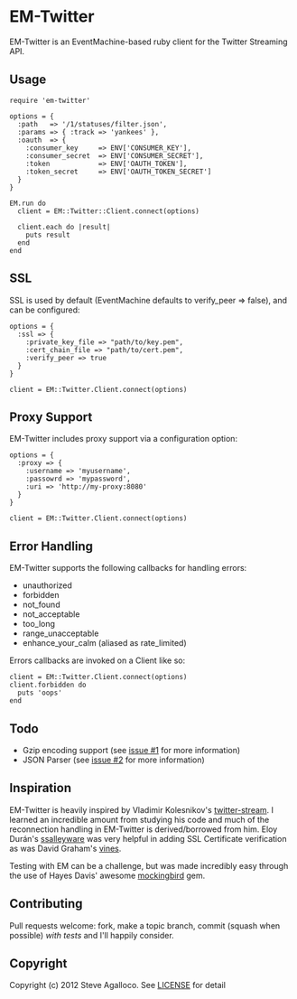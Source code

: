 # EM-Twitter

EM-Twitter is an EventMachine-based ruby client for the Twitter Streaming API.

## Usage

    require 'em-twitter'

    options = {
      :path   => '/1/statuses/filter.json',
      :params => { :track => 'yankees' },
      :oauth  => {
        :consumer_key     => ENV['CONSUMER_KEY'],
        :consumer_secret  => ENV['CONSUMER_SECRET'],
        :token            => ENV['OAUTH_TOKEN'],
        :token_secret     => ENV['OAUTH_TOKEN_SECRET']
      }
    }

    EM.run do
      client = EM::Twitter::Client.connect(options)

      client.each do |result|
        puts result
      end
    end

## SSL

SSL is used by default (EventMachine defaults to verify_peer => false), and can be configured:

    options = {
      :ssl => {
        :private_key_file => "path/to/key.pem",
        :cert_chain_file => "path/to/cert.pem",
        :verify_peer => true
      }
    }

    client = EM::Twitter.Client.connect(options)

## Proxy Support

EM-Twitter includes proxy support via a configuration option:

    options = {
      :proxy => {
        :username => 'myusername',
        :passowrd => 'mypassword',
        :uri => 'http://my-proxy:8080'
      }
    }

    client = EM::Twitter.Client.connect(options)

## Error Handling

EM-Twitter supports the following callbacks for handling errors:

* unauthorized
* forbidden
* not_found
* not_acceptable
* too_long
* range_unacceptable
* enhance_your_calm (aliased as rate_limited)

Errors callbacks are invoked on a Client like so:

    client = EM::Twitter.Client.connect(options)
    client.forbidden do
      puts 'oops'
    end

## Todo

* Gzip encoding support (see [issue #1](https://github.com/spagalloco/em-twitter/issues/1) for more information)
* JSON Parser (see [issue #2](https://github.com/spagalloco/em-twitter/issues/2) for more information)

## Inspiration

EM-Twitter is heavily inspired by Vladimir Kolesnikov's [twitter-stream](https://github.com/voloko/twitter-stream).  I learned an incredible amount from studying his code and much of the reconnection handling in EM-Twitter is derived/borrowed from him.  Eloy Durán's [ssalleyware](https://github.com/alloy/ssalleyware) was very helpful in adding SSL Certificate verification as was David Graham's [vines](https://github.com/negativecode/vines).

Testing with EM can be a challenge, but was made incredibly easy through the use of Hayes Davis' awesome [mockingbird](https://github.com/hayesdavis/mockingbird) gem.

## Contributing

Pull requests welcome: fork, make a topic branch, commit (squash when possible) *with tests* and I'll happily consider.

## Copyright

Copyright (c) 2012 Steve Agalloco. See [LICENSE](https://github.com/spagalloco/em-twitter/blob/master/LICENSE.md) for detail
